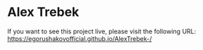 # Alex Trebek 
If you want to see this project live, please visit the following URL: https://egorushakovofficial.github.io/AlexTrebek-/
